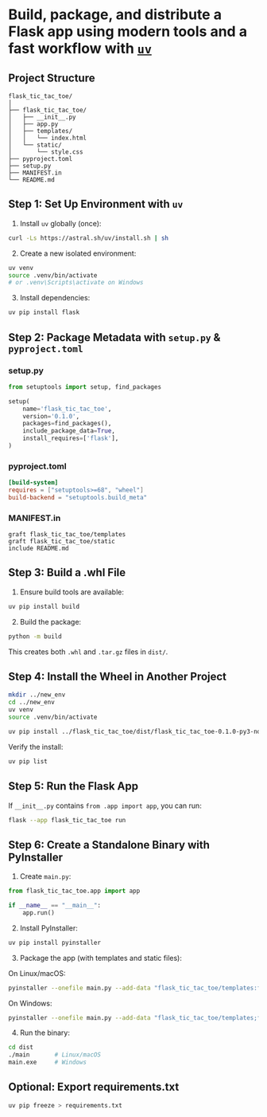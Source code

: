 # Build, package, and distribute a Flask app using modern tools and a fast workflow with [`uv`](https://github.com/astral-sh/uv)

## Project Structure

```
flask_tic_tac_toe/
│
├── flask_tic_tac_toe/
│   ├── __init__.py
│   ├── app.py
│   ├── templates/
│   │   └── index.html
│   └── static/
│       └── style.css
├── pyproject.toml
├── setup.py
├── MANIFEST.in
└── README.md
```

## Step 1: Set Up Environment with `uv`

1. Install `uv` globally (once):

```bash
curl -Ls https://astral.sh/uv/install.sh | sh
```

2. Create a new isolated environment:

```bash
uv venv
source .venv/bin/activate
# or .venv\Scripts\activate on Windows
```

3. Install dependencies:

```bash
uv pip install flask
```

## Step 2: Package Metadata with `setup.py` & `pyproject.toml`

### setup.py

```python
from setuptools import setup, find_packages

setup(
    name='flask_tic_tac_toe',
    version='0.1.0',
    packages=find_packages(),
    include_package_data=True,
    install_requires=['flask'],
)
```

### pyproject.toml

```toml
[build-system]
requires = ["setuptools>=68", "wheel"]
build-backend = "setuptools.build_meta"
```

### MANIFEST.in

```text
graft flask_tic_tac_toe/templates
graft flask_tic_tac_toe/static
include README.md
```

## Step 3: Build a .whl File

1. Ensure build tools are available:

```bash
uv pip install build
```

2. Build the package:

```bash
python -m build
```

This creates both `.whl` and `.tar.gz` files in `dist/`.

## Step 4: Install the Wheel in Another Project

```bash
mkdir ../new_env
cd ../new_env
uv venv
source .venv/bin/activate

uv pip install ../flask_tic_tac_toe/dist/flask_tic_tac_toe-0.1.0-py3-none-any.whl
```

Verify the install:

```bash
uv pip list
```

## Step 5: Run the Flask App

If `__init__.py` contains `from .app import app`, you can run:

```bash
flask --app flask_tic_tac_toe run
```

## Step 6: Create a Standalone Binary with PyInstaller

1. Create `main.py`:

```python
from flask_tic_tac_toe.app import app

if __name__ == "__main__":
    app.run()
```

2. Install PyInstaller:

```bash
uv pip install pyinstaller
```

3. Package the app (with templates and static files):

On Linux/macOS:

```bash
pyinstaller --onefile main.py --add-data "flask_tic_tac_toe/templates:flask_tic_tac_toe/templates" --add-data "flask_tic_tac_toe/static:flask_tic_tac_toe/static"
```

On Windows:

```bash
pyinstaller --onefile main.py --add-data "flask_tic_tac_toe/templates;flask_tic_tac_toe/templates" --add-data "flask_tic_tac_toe/static;flask_tic_tac_toe/static"
```

4. Run the binary:

```bash
cd dist
./main       # Linux/macOS
main.exe     # Windows
```

## Optional: Export requirements.txt

```bash
uv pip freeze > requirements.txt
```
